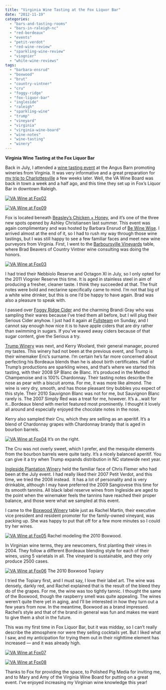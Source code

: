 ```yaml
---
title: "Virginia Wine Tasting at the Fox Liquor Bar"
date: "2012-11-19"
categories:
  - "bars-and-tasting-rooms"
  - "bars-in-raleigh-nc"
  - "red-bordeaux"
  - "events"
  - "petit-verdot"
  - "red-wine-review"
  - "sparkling-wine-review"
  - "viognier"
  - "white-wine-reviews"
tags:
  - "barbara-ensrud"
  - "boxwood"
  - "brut"
  - "country-vintner"
  - "cru"
  - "foggy-ridge"
  - "fox-liquor-bar"
  - "ingleside"
  - "raleigh"
  - "sparkling-wine"
  - "trump"
  - "vineyard"
  - "virginia"
  - "virginia-wine-board"
  - "wine-notes"
  - "wine-tasting"
  - "winery"
---
```


**Virginia Wine Tasting at the Fox Liquor Bar**

Back in July, I attended a [wine tasting event](http://www.thegourmez.com/2012/07/virginia-wine-tasting-at-the-angus-barn/) at the Angus Barn promoting wineries from Virginia. It was very informative and a great preparation for [my trip to Charlottesville](http://www.thegourmez.com/2012/07/charlottesville-blogging-downtown-food-and-the-downtown-mall/) a few weeks later. Well, the VA Wine Board was back in town a week and a half ago, and this time they set up in Fox’s Liquor Bar in downtown Raleigh.

[![](http://s3.amazonaws.com/thegourmez-wpmedia/2012/11/VA-Wine-at-Fox021.jpg "VA Wine at Fox02")](http://s3.amazonaws.com/thegourmez-wpmedia/2012/11/VA-Wine-at-Fox021.jpg)

[![](http://s3.amazonaws.com/thegourmez-wpmedia/2012/11/VA-Wine-at-Fox091.jpg "VA Wine at Fox09")](http://s3.amazonaws.com/thegourmez-wpmedia/2012/11/VA-Wine-at-Fox091.jpg)

Fox is located beneath [Beasley’s Chicken + Honey](http://www.thegourmez.com/2011/09/beasley%E2%80%99s-chicken-honey/), and it’s one of the three new spots opened by Ashley Christiansen last summer. This event was again complimentary and was hosted by Barbara Ensrud of [Be Wine Wise](http://www.bewinewise.com/). I arrived almost at the end of it, so I had to rush my way through those wine tastings, but I was still happy to see a few familiar faces and meet new wine purveyors from Virginia. First, I went to the [Barboursville Vineyards](http://www.barboursvillewine.net/winery/) table, where Brad Beavers of Country Vintner wine consulting was doing the honors.

[![](http://s3.amazonaws.com/thegourmez-wpmedia/2012/11/VA-Wine-at-Fox031.jpg "VA Wine at Fox03")](http://s3.amazonaws.com/thegourmez-wpmedia/2012/11/VA-Wine-at-Fox031.jpg)

I had tried their Nebbiolo Reserve and Octagon XI in July, so I only opted for the 2011 Viognier Reserve this time. It is aged in stainless steel in aim of producing a fresher, cleaner taste. I think they succeeded at that. The fruit notes were bold and nectarine specifically came to mind. I’m not that big of a white wine drinker, but this is one I’d be happy to have again. Brad was also a pleasure to speak with.

I passed over [Foggy Ridge Cider](http://www.foggyridgecider.com/) and the charming Brandi Gray who was sampling their wares because I’ve tried them all before, but I will plug their Serious Cider anyhow. I just had it again at [Fullsteam](http://fullsteam.ag/) on Sunday, and I cannot say enough how nice it is to have apple ciders that are dry rather than swimming in sugars. If you’ve waved away ciders because of that sugar content, give the Serious a try.

[Trump Winery](http://www.trumpwinery.com/) was next, and Kerry Woolard, their general manager, poured my tastes. This winery had not been at the previous event, and Trump is their winemaker Eric’s surname. I’m certain he’s far more concerned about perfecting his Bordeaux blends than he is about birth certificates. Half of Trump’s productions are sparkling wines, and that’s where we started this tasting, with their 2008 SP Blanc de Blanc. It’s produced in the Method Champenoise and is 100% Chardonnay. Their tasting notes describe the nose as pear with a biscuit aroma. For me, it was more like almond. The wine is very dry, smooth, and has those pleasant tiny bubbles you expect of this style. Their 2010 Sauvignon Blanc was not for me, but Sauvignon Blanc rarely is. The 2007 Simply Red was a treat for me, however. It’s a…wait for it…Bordeaux blend with merlot featured most prominently. I thought it lovely all around and especially enjoyed the chocolate notes in the nose.

Kerry also sampled their Cru, which they are selling as an aperitif. It’s a blend of Chardonnay grapes with Chardonnay brandy that is aged in bourbon barrels.




<div class="caption">

[![](http://s3.amazonaws.com/thegourmez-wpmedia/2012/11/VA-Wine-at-Fox041.jpg "VA Wine at Fox04")](http://s3.amazonaws.com/thegourmez-wpmedia/2012/11/VA-Wine-at-Fox041.jpg) It’s on the right.</div>


The Cru was not overly sweet, which I prefer, and the mesquite elements from the bourbon barrels were quite tasty. It’s a nicely balanced aperitif. You can give it a try when Trump expands distribution in NC statewide next year.

[Ingleside Plantation Winery](http://www.inglesidevineyards.com/) held the familiar face of Chris Flemer who had been at the July event. I had really liked their 2007 Petit Verdot, and this time, we tried the 2008 instead.  It has a lot of personality and is very drinkable, although I may have preferred the 2009 Sangiovese this time for its smooth tannins. All black label reserve wines from Ingleside are aged to the point when the winemaker feels the tannins have reached their proper balance, and those were what we sampled at this event.

I came to the [Boxwood Winery](http://www.boxwoodwinery.com/) table just as Rachel Martin, their executive vice president and resident promoter for the family-owned vineyard, was packing up. She was happy to put that off for a few more minutes so I could try her wines.




<div class="caption">

[![](http://s3.amazonaws.com/thegourmez-wpmedia/2012/11/VA-Wine-at-Fox051.jpg "VA Wine at Fox05")](http://s3.amazonaws.com/thegourmez-wpmedia/2012/11/VA-Wine-at-Fox051.jpg) Rachel modeling the 2010 Boxwood.</div>


In Virginian wine terms, they are newcomers, first planting their vines in 2004. They follow a different Bordeaux blending style for each of their wines, using 5 varietals in all. The vineyard is sustainable, and they only produce 2500 cases.




<div class="caption">

[![](http://s3.amazonaws.com/thegourmez-wpmedia/2012/11/VA-Wine-at-Fox061.jpg "VA Wine at Fox06")](http://s3.amazonaws.com/thegourmez-wpmedia/2012/11/VA-Wine-at-Fox061.jpg) The 2010 Boxwood Topiary</div>


I tried the Topiary first, and I must say, I love their label art. The wine was densely, darkly red, and Rachel explained that is the result of the bleed they do of the grapes. For me, the wine was too tightly tannic. I thought the same of the Boxwood, though the raspberry smell was quite appealing. The wines weren’t quite there yet in aging, and I’ll be interested in how they turn out a few years from now. In the meantime, Boxwood as a brand impressed. Rachel’s style and that of the brand in general was fun and makes me want to give them a shot in the future.

This was my first time in Fox Liquor Bar, but it was midday, so I can’t really describe the atmosphere nor were they selling cocktails yet. But I liked what I saw, and my anticipation for trying them out in their nighttime element has increased — and it was already high.

[![](http://s3.amazonaws.com/thegourmez-wpmedia/2012/11/VA-Wine-at-Fox071.jpg "VA Wine at Fox07")](http://s3.amazonaws.com/thegourmez-wpmedia/2012/11/VA-Wine-at-Fox071.jpg)

[![](http://s3.amazonaws.com/thegourmez-wpmedia/2012/11/VA-Wine-at-Fox081.jpg "VA Wine at Fox08")](http://s3.amazonaws.com/thegourmez-wpmedia/2012/11/VA-Wine-at-Fox081.jpg)

Thanks to Fox for providing the space, to Polished Pig Media for inviting me, and to Mary and Amy of the Virginia Wine Board for putting on a great event. I’ve enjoyed increasing my Virginian wine knowledge this year!
